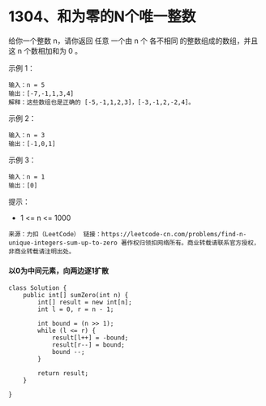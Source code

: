 1304、和为零的N个唯一整数
===

给你一个整数 n，请你返回 任意 一个由 n 个 各不相同 的整数组成的数组，并且这 n 个数相加和为 0 。<br>

示例 1：<br>
```
输入：n = 5
输出：[-7,-1,1,3,4]
解释：这些数组也是正确的 [-5,-1,1,2,3]，[-3,-1,2,-2,4]。
```
示例 2：<br>
```
输入：n = 3
输出：[-1,0,1]
```
示例 3：<br>
```
输入：n = 1
输出：[0]
```
提示：<br>
* 1 <= n <= 1000

``
来源：力扣（LeetCode）
链接：https://leetcode-cn.com/problems/find-n-unique-integers-sum-up-to-zero
著作权归领扣网络所有。商业转载请联系官方授权，非商业转载请注明出处。
``

#### 以0为中间元素，向两边逐1扩散
```
class Solution {
    public int[] sumZero(int n) {
        int[] result = new int[n];
        int l = 0, r = n - 1;
       
        int bound = (n >> 1);
        while (l <= r) {
            result[l++] = -bound;
            result[r--] = bound;
            bound --;
        }

        return result;
    }
    
}
```
